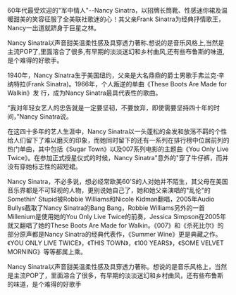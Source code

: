 

60年代最受欢迎的"军中情人"--Nancy Sinatra，以招牌长筒靴、性感迷你裙及温暖甜美的笑容征服了全美联社歌迷的心！其父亲Frank
Sinatra为经典抒情歌王，Nancy一出道就跻身于巨星之林。

Nancy
Sinatra以声音甜美温柔性感及具穿透力著称.想说的是音乐风格上,当然是主流POP了,里面溶合了很多,有早期的淡淡迷幻和乡村曲风,还有些布鲁斯的味道,是个难得的好歌手。

1940年，Nancy Sinatra生于美国纽约，父亲是大名鼎鼎的爵士男歌手弗兰克·辛纳特拉(Frank
Sinatra)。1966年，个人叛逆的单曲《These Boots Are Made for Walkin》发 行，成为Nancy
Sinatra最具代表性的歌曲。

“我对年轻女艺人的忠告就是一定要坚韧，不要放弃，即使需要坚持四十年的时间，”Nancy Sinatra说。

在这四十多年的艺人生涯中，Nancy
Sinatra以一头蓬松的金发和放荡不羁的个性给人们留下了难以磨灭的印象，而她同时留下的还有一系列在排行榜中位居前列的热门单曲，其中包括《Sugar
Town》以及007系列电影的主题曲《You Only Live Twice》。在参加正式授星仪式的时候，Nancy
Sinatra"意外的"穿了牛仔裤，而并没有穿她标志性的超短裙。

Nancy
Sinatra，不必多说，想必经常欧美60'S的人对她并不陌生，其父母在美国音乐界都是不可轻视的人物，更别说她自己了，她和她父亲演唱的"乱伦"的Somethin'
Stupid被Robbie Williams和Nicole Kidman翻唱，2005年Audio Bullys截取了Nancy Sinatra的Bang
Bang，Robbie Williams另外的一首Millenium是使用她的You Only Live Twice的前奏，Jessica
Simpson在2005年就又翻唱了她的These Boots Are Made for Walkin。《007》和《杀死比尔》的部分原声都是Nancy
Sinatra的经典代表作，《Summer Wine》更是典藏之作。《YOU ONLY LIVE TWICE》，《THIS TOWN》，《100
YEARS》，《SOME VELVET MORNING》等等都属上乘。

Nancy
Sinatra以声音甜美温柔性感及具穿透力著称。想说的是音乐风格上，当然是主流POP了，里面溶合了很多，有早期的淡淡迷幻和乡村曲风，还有些布鲁斯的味道，是个难得的好歌手

